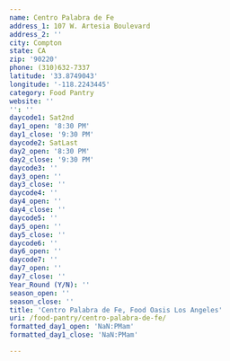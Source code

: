 ```yaml
---
name: Centro Palabra de Fe
address_1: 107 W. Artesia Boulevard
address_2: ''
city: Compton
state: CA
zip: '90220'
phone: (310)632-7337
latitude: '33.8749043'
longitude: '-118.2243445'
category: Food Pantry
website: ''
'': ''
daycode1: Sat2nd
day1_open: '8:30 PM'
day1_close: '9:30 PM'
daycode2: SatLast
day2_open: '8:30 PM'
day2_close: '9:30 PM'
daycode3: ''
day3_open: ''
day3_close: ''
daycode4: ''
day4_open: ''
day4_close: ''
daycode5: ''
day5_open: ''
day5_close: ''
daycode6: ''
day6_open: ''
daycode7: ''
day7_open: ''
day7_close: ''
Year_Round (Y/N): ''
season_open: ''
season_close: ''
title: 'Centro Palabra de Fe, Food Oasis Los Angeles'
uri: /food-pantry/centro-palabra-de-fe/
formatted_day1_open: 'NaN:PMam'
formatted_day1_close: 'NaN:PMam'

---
```

